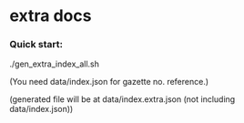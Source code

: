 extra docs
============

### Quick start: 

./gen_extra_index_all.sh

(You need data/index.json for gazette no. reference.)

(generated file will be at data/index.extra.json (not including data/index.json))
